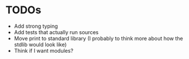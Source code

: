 # TODOs

* Add strong typing
* Add tests that actually run sources
* Move print to standard library (I probably to think more about how the stdlib would look like)
* Think if I want modules?
